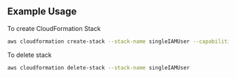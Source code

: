 ## Example Usage

To create CloudFormation Stack

```bash
aws cloudformation create-stack --stack-name singleIAMUser --capabilities CAPABILITY_NAMED_IAM --template-body file://singleIAMUser.yml
```

To delete stack

```bash
aws cloudformation delete-stack --stack-name singleIAMUser
```